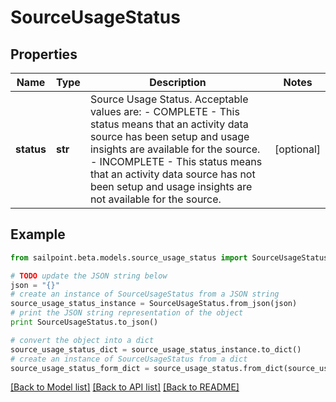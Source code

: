 # SourceUsageStatus


## Properties
Name | Type | Description | Notes
------------ | ------------- | ------------- | -------------
**status** | **str** | Source Usage Status. Acceptable values are:   - COMPLETE       - This status means that an activity data source has been setup and usage insights are available for the source.   - INCOMPLETE       - This status means that an activity data source has not been setup and usage insights are not available for the source. | [optional] 

## Example

```python
from sailpoint.beta.models.source_usage_status import SourceUsageStatus

# TODO update the JSON string below
json = "{}"
# create an instance of SourceUsageStatus from a JSON string
source_usage_status_instance = SourceUsageStatus.from_json(json)
# print the JSON string representation of the object
print SourceUsageStatus.to_json()

# convert the object into a dict
source_usage_status_dict = source_usage_status_instance.to_dict()
# create an instance of SourceUsageStatus from a dict
source_usage_status_form_dict = source_usage_status.from_dict(source_usage_status_dict)
```
[[Back to Model list]](../README.md#documentation-for-models) [[Back to API list]](../README.md#documentation-for-api-endpoints) [[Back to README]](../README.md)


